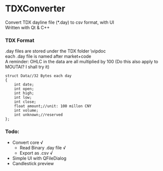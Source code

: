 # TDXConverter
Convert TDX dayline file (\*.day) to csv format, with UI  
Written with Qt & C++  

### TDX Format
.day files are stored under the TDX folder \vipdoc  
each .day file is named after market+code  
A reminder: OHLC in the data are all multiplied by 100 (Do this also apply to MOUTAI? I shall try it)  
```
struct Data//32 Bytes each day
{
    int date;
    int open;
    int high;
    int low;
    int close;
    float amount;//unit: 100 millon CNY
    int volume;
    int unknown;//reserved
};
```
### Todo: 
- Convert core √  
  - Read Binary .day file √  
  - Export as .csv  √  
- Simple UI with QFileDialog  
- Candlestick preview  
